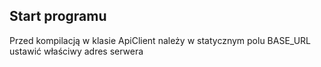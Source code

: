 ## Start programu
Przed kompilacją w klasie ApiClient należy w statycznym polu BASE_URL ustawić właściwy adres serwera
